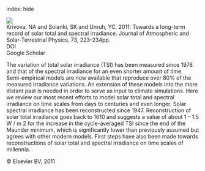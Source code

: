 index: hide

<div class="Citation">
    <div class="Citation-thumb CitationThumb-linked"  data-href="https://doi.org/10.1016/j.jastp.2009.11.013">
      <img src="https://static.claimspace.cloud/climate-study-static/refs/thumbs/5/Krivova_et_al_2011-thumb.png" />
    </div>

  <div class="Citation-body">
    <div class="Citation-text">Krivova, NA and Solanki, SK and Unruh, YC, 2011: Towards a long-term record of solar total and spectral irradiance. <span class="Article-journal">Journal of Atmospheric and Solar-Terrestrial Physics, </span><span class="Article-volume">73, </span>223-234pp.</div>
    <div class="Citation-links">
      <div class="CitationLink" data-href="https://doi.org/10.1016/j.jastp.2009.11.013">
        <div class="CitationLink-icon CitationLink-Doi"></div>
        <div class="CitationLink-text">DOI</div>
      </div>
      <div class="CitationLink" data-href="https://scholar.google.com/scholar?q=10.1016/j.jastp.2009.11.013">
        <div class="CitationLink-icon CitationLink-Scholar"></div>
        <div class="CitationLink-text">Google Scholar</div>
      </div>
    </div>
  </div>
</div>

The variation of total solar irradiance (TSI) has been measured since 1978 and that of the spectral irradiance for an even shorter amount of time. Semi-empirical models are now available that reproduce over 80% of the measured irradiance variations. An extension of these models into the more distant past is needed in order to serve as input to climate simulations. Here we review our most recent efforts to model solar total and spectral irradiance on time scales from days to centuries and even longer. Solar spectral irradiance has been reconstructed since 1947. Reconstruction of solar total irradiance goes back to 1610 and suggests a value of about                          1                         –                         1.5                                                  W                         /                                                                                    m                                                                                       2                                                                            for the increase in the cycle-averaged TSI since the end of the Maunder minimum, which is significantly lower than previously assumed but agrees with other modern models. First steps have also been made towards reconstructions of solar total and spectral irradiance on time scales of millennia.

<div class="Citation-copy">
&copy; Elsevier BV, 2011
</div>